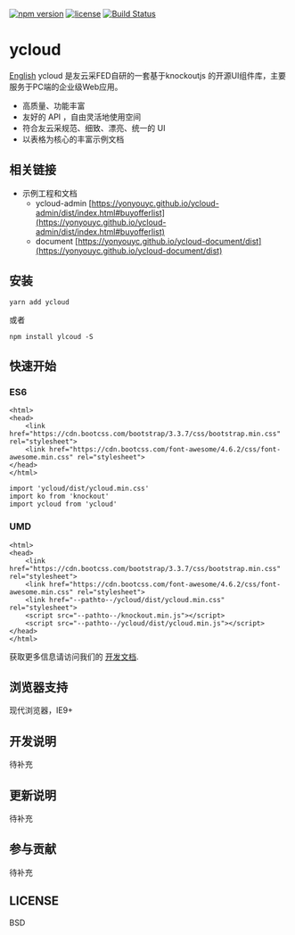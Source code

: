 [![npm version](https://img.shields.io/npm/v/ycloud.svg)](https://www.npmjs.com/package/ycloud)
[![license](https://img.shields.io/npm/l/ycloud.svg)](https://www.npmjs.com/package/ycloud)
[![Build Status](https://api.travis-ci.org/yonyouyc/ycloud.png?branch=master)](https://api.travis-ci.org/yonyouyc/ycloud.png?branch=master)

# ycloud

[English](https://github.com/yonyouyc/ycloud/blob/master/readme-en.md)
ycloud 是友云采FED自研的一套基于knockoutjs 的开源UI组件库，主要服务于PC端的企业级Web应用。
- 高质量、功能丰富
- 友好的 API ，自由灵活地使用空间
- 符合友云采规范、细致、漂亮、统一的 UI
- 以表格为核心的丰富示例文档

## 相关链接

- 示例工程和文档
    - ycloud-admin [https://yonyouyc.github.io/ycloud-admin/dist/index.html#buyofferlist](https://yonyouyc.github.io/ycloud-admin/dist/index.html#buyofferlist)
    - document [https://yonyouyc.github.io/ycloud-document/dist](https://yonyouyc.github.io/ycloud-document/dist)

## 安装

```
yarn add ycloud
```
或者
```
npm install ylcoud -S

```
## 快速开始

### ES6

``` 
<html>
<head>
    <link href="https://cdn.bootcss.com/bootstrap/3.3.7/css/bootstrap.min.css" rel="stylesheet">
    <link href="https://cdn.bootcss.com/font-awesome/4.6.2/css/font-awesome.min.css" rel="stylesheet">
</head>
</html>
```


```
import 'ycloud/dist/ycloud.min.css'
import ko from 'knockout'
import ycloud from 'ycloud'

```

### UMD

```
<html>
<head>
    <link href="https://cdn.bootcss.com/bootstrap/3.3.7/css/bootstrap.min.css" rel="stylesheet">
    <link href="https://cdn.bootcss.com/font-awesome/4.6.2/css/font-awesome.min.css" rel="stylesheet">
    <link href="--pathto--/ycloud/dist/ycloud.min.css" rel="stylesheet">
    <script src="--pathto--/knockout.min.js"></script>
    <script src="--pathto--/ycloud/dist/ycloud.min.js"></script>
</head>
</html>
```


获取更多信息请访问我们的 [开发文档](https://github.com/yonyouyc/ycloud-document).

## 浏览器支持

现代浏览器，IE9+

## 开发说明

待补充

## 更新说明

待补充

## 参与贡献

待补充

## LICENSE

BSD

